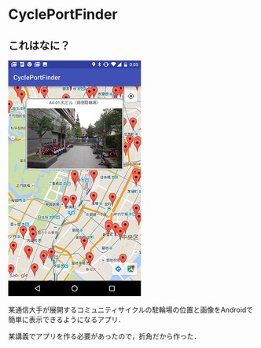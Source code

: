 # CyclePortFinder

## これはなに？

![ss](ss.png)

某通信大手が展開するコミュニティサイクルの駐輪場の位置と画像をAndroidで簡単に表示できるようになるアプリ．

某講義でアプリを作る必要があったので，折角だから作った．
